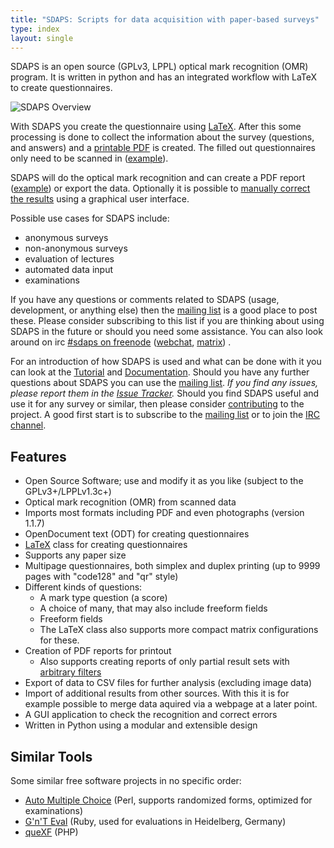 ```yaml
---
title: "SDAPS: Scripts for data acquisition with paper-based surveys"
type: index
layout: single
---
```


SDAPS is an open source (GPLv3, LPPL) optical mark recognition (OMR) program.
It is written in python and has an integrated workflow with LaTeX to create questionnaires.

![SDAPS Overview](/files/sdaps.png")

With SDAPS you create the questionnaire using [LaTeX](documentation/latex/).
After this some processing is done to collect the information
about the survey (questions, and answers) and a
[printable PDF](files/questionnaire.pdf) is created.
The filled out questionnaires only need to be scanned in
([example](files/example.tif)).

SDAPS will do the optical mark recognition and can create a PDF report
([example](files/example-report.pdf)) or export the data. Optionally it is
possible to [manually correct the results](documentation/gui/) using a graphical user interface.

Possible use cases for SDAPS include:

* anonymous surveys
* non-anonymous surveys
* evaluation of lectures
* automated data input
* examinations

If you have any questions or comments related to SDAPS (usage, development, or
anything else) then the [mailing list](/contribute#mailing-list) is a good
place to post these. Please consider subscribing to this list if you are
thinking about using SDAPS in the future or should you need some assistance.
You can also look around on irc [#sdaps on freenode](irc://freenode.net/sdaps)
([webchat](http://webchat.freenode.net/?channels=sdaps),
[matrix](https://matrix.to/#/!ycTzzbwRIINFSJQltE:matrix.org)) .

For an introduction of how SDAPS is used and what can be done with it you can
look at the [Tutorial](/getting-started) and [Documentation](/documentation).
Should you have any further questions about SDAPS you can use the
[mailing list](/contribute#mailing-list). *If you find any issues, please
report them in the [Issue Tracker](https://github.com/benzea/sdaps/issues).*
Should you find SDAPS useful and use it for any survey or similar, then please
consider [contributing](/contribute) to the project. A good first start is to
subscribe to the [mailing list](/contribute#mailing-list) or to join the [IRC
channel](/contribute#irc).


## Features

* Open Source Software; use and modify it as you like (subject to the GPLv3+/LPPLv1.3c+)
* Optical mark recognition (OMR) from scanned data
* Imports most formats including PDF and even photographs (version 1.1.7)
* OpenDocument text (ODT) for creating questionnaires
* [LaTeX](documentation/latex/) class for creating questionnaires
* Supports any paper size
* Multipage questionnaires, both simplex and duplex printing (up to 9999 pages
with "code128" and "qr" style)
* Different kinds of questions:
  * A mark type question (a score)
  * A choice of many, that may also include freeform fields
  * Freeform fields
  * The LaTeX class also supports more compact matrix configurations for these.
* Creation of PDF reports for printout
  * Also supports creating reports of only partial result sets with
  [arbitrary filters](documentation/#filtering)
* Export of data to CSV files for further analysis (excluding image data)
* Import of additional results from other sources.
  With this it is for example possible to merge data aquired via a webpage at a later point.
* A GUI application to check the recognition and correct errors
* Written in Python using a modular and extensible design


## Similar Tools
Some similar free software projects in no specific order:

* [Auto Multiple Choice](http://auto-multiple-choice.net/) (Perl, supports randomized forms, optimized for
examinations)
* [G'n'T Eval](https://github.com/breunigs/gnt-eval) (Ruby, used for evaluations in Heidelberg, Germany)
* [queXF](http://quexf.sourceforge.net/) (PHP)

